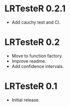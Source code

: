 # LRTesteR 0.2.1
* Add cauchy test and CI.

# LRTesteR 0.2
* Move to function factory.
* Improve readme.
* Add confidence intervals.

# LRTesteR 0.1
* Initial release.
